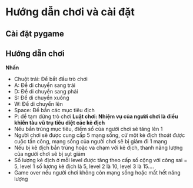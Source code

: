 # Hướng dẫn chơi và cài đặt
## Cài đặt pygame 
## Hướng dẫn chơi
**Nhấn**
- Chuột trái: Để bắt đầu trò chơi
- A: Để di chuyển sang trái
- D: Để di chuyển sang phải
- S: Để di chuyển xuống
- W: Để di chuyển lên
- Space: Để bắn các mục tiêu địch
- P: để tạm dừng trò chơi
**Luật chơi: Nhiệm vụ của người chơi là điều khiển tàu vũ trụ tiêu diệt các kẻ địch**
- Nếu bắn trúng mục tiêu, điểm sổ của người chơi sẽ tăng lên 1
- Người chơi sẽ được cung cấp 5 mạng sống, cứ một kẻ địch thoát được cuộc tấn công, mạng sống của người chơi sẽ bị giảm đi 1 mạng
- Nếu bị kẻ địch bắn trúng hoặc va chạm với kẻ địch, thanh năng lượng của người chơi sẽ bị sụt giảm
- Số lượng kẻ địch ở mỗi level được tăng theo cấp số cộng với công sai = 5, level 1 số lượng kẻ địch là 5, level 2 là 10, level 3 là 15….
- Game over nếu người chơi không còn mạng sống hoặc mất hết năng lượng
